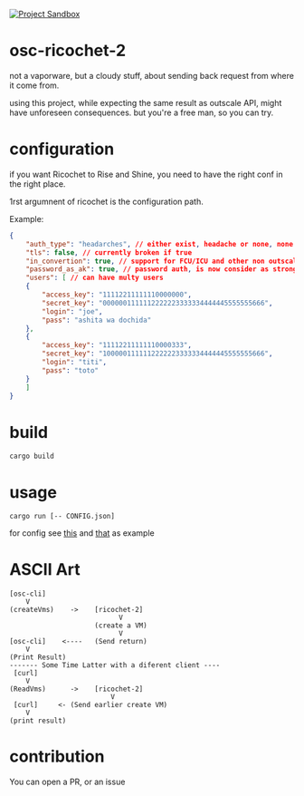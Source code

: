 [![Project Sandbox](https://docs.outscale.com/fr/userguide/_images/Project-Sandbox-yellow.svg)](https://docs.outscale.com/en/userguide/Open-Source-Projects.html)
# osc-ricochet-2

not a vaporware, but a cloudy stuff, about sending back request from where it come from.

using this project, while expecting the same result as outscale API, might have unforeseen consequences.
but you're a free man, so you can try.


# configuration

if you want Ricochet to Rise and Shine, you need to have the right conf in the right place.

1rst argumnent of ricochet is the configuration path.

Example:
```json
{
    "auth_type": "headarches", // either exist, headache or none, none ignore all auth, exist, check if the user exist but don't go futher, and headache do the full auth
    "tls": false, // currently broken if true
    "in_convertion": true, // support for FCU/ICU and other non outscale API
    "password_as_ak": true, // password auth, is now consider as strong as ak/sk
    "users": [ // can have multy users
	{
	    "access_key": "11112211111110000000",
	    "secret_key": "0000001111112222223333334444445555555666",
	    "login": "joe",
	    "pass": "ashita wa dochida"
	},
	{
	    "access_key": "11112211111110000333",
	    "secret_key": "1000001111112222223333334444445555555666",
	    "login": "titi",
	    "pass": "toto"
	}
    ]
}
```

# build

```
cargo build
```

# usage

```
cargo run [-- CONFIG.json]
```

for config see [this](./ricochet-headarches.json) and [that](./ricochet.json) as example

# ASCII Art
```
[osc-cli]
    V
(createVms)    ->    [ricochet-2]
                           V
                     (create a VM)
                           V
[osc-cli]    <----   (Send return)
    V
(Print Result)
------- Some Time Latter with a diferent client ----
 [curl]
    V
(ReadVms)      ->    [ricochet-2]
                         V
 [curl]     <- (Send earlier create VM)
    V
(print result)
```

# contribution

You can open a PR, or an issue
